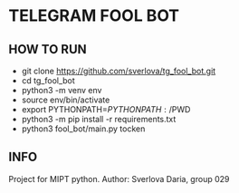 # TELEGRAM FOOL BOT
## HOW TO RUN
* git clone https://github.com/sverlova/tg_fool_bot.git
* cd tg_fool_bot
* python3 -m venv env
* source env/bin/activate
* export PYTHONPATH=$PYTHONPATH:/$PWD
* python3 -m pip install -r requirements.txt
* python3 fool_bot/main.py tocken
## INFO
Project for MIPT python. Author: Sverlova Daria, group 029
